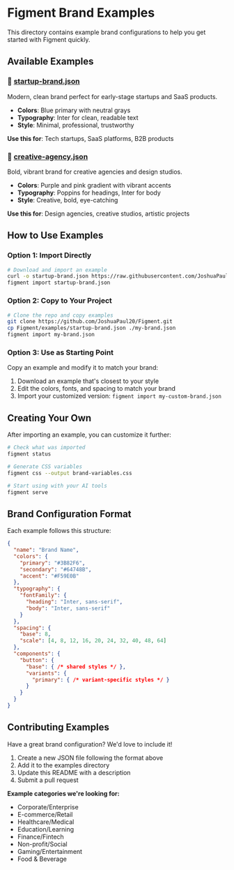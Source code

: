 # Figment Brand Examples

This directory contains example brand configurations to help you get started with Figment quickly.

## Available Examples

### 🚀 [startup-brand.json](./startup-brand.json)
Modern, clean brand perfect for early-stage startups and SaaS products.
- **Colors**: Blue primary with neutral grays
- **Typography**: Inter for clean, readable text
- **Style**: Minimal, professional, trustworthy

**Use this for**: Tech startups, SaaS platforms, B2B products

### 🎨 [creative-agency.json](./creative-agency.json)  
Bold, vibrant brand for creative agencies and design studios.
- **Colors**: Purple and pink gradient with vibrant accents
- **Typography**: Poppins for headings, Inter for body
- **Style**: Creative, bold, eye-catching

**Use this for**: Design agencies, creative studios, artistic projects

## How to Use Examples

### Option 1: Import Directly
```bash
# Download and import an example
curl -o startup-brand.json https://raw.githubusercontent.com/JoshuaPaul20/Figment/main/examples/startup-brand.json
figment import startup-brand.json
```

### Option 2: Copy to Your Project
```bash
# Clone the repo and copy examples
git clone https://github.com/JoshuaPaul20/Figment.git
cp Figment/examples/startup-brand.json ./my-brand.json
figment import my-brand.json
```

### Option 3: Use as Starting Point
Copy an example and modify it to match your brand:

1. Download an example that's closest to your style
2. Edit the colors, fonts, and spacing to match your brand  
3. Import your customized version: `figment import my-custom-brand.json`

## Creating Your Own

After importing an example, you can customize it further:

```bash
# Check what was imported
figment status

# Generate CSS variables
figment css --output brand-variables.css

# Start using with your AI tools
figment serve
```

## Brand Configuration Format

Each example follows this structure:

```json
{
  "name": "Brand Name",
  "colors": {
    "primary": "#3B82F6",
    "secondary": "#64748B",
    "accent": "#F59E0B"
  },
  "typography": {
    "fontFamily": {
      "heading": "Inter, sans-serif",
      "body": "Inter, sans-serif" 
    }
  },
  "spacing": {
    "base": 8,
    "scale": [4, 8, 12, 16, 20, 24, 32, 40, 48, 64]
  },
  "components": {
    "button": {
      "base": { /* shared styles */ },
      "variants": {
        "primary": { /* variant-specific styles */ }
      }
    }
  }
}
```

## Contributing Examples

Have a great brand configuration? We'd love to include it! 

1. Create a new JSON file following the format above
2. Add it to the examples directory
3. Update this README with a description
4. Submit a pull request

**Example categories we're looking for:**
- Corporate/Enterprise
- E-commerce/Retail  
- Healthcare/Medical
- Education/Learning
- Finance/Fintech
- Non-profit/Social
- Gaming/Entertainment
- Food & Beverage
